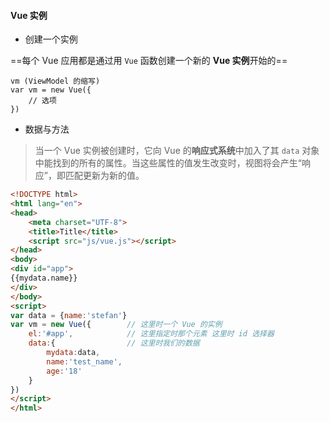 #### Vue 实例

- 创建一个实例

==每个 Vue 应用都是通过用 `Vue` 函数创建一个新的 **Vue 实例**开始的==

```
vm (ViewModel 的缩写)
var vm = new Vue({   
    // 选项
})
```

- 数据与方法

> 当一个 Vue 实例被创建时，它向 Vue 的**响应式系统**中加入了其 `data` 对象中能找到的所有的属性。当这些属性的值发生改变时，视图将会产生“响应”，即匹配更新为新的值。

```html
<!DOCTYPE html>
<html lang="en">
<head>
    <meta charset="UTF-8">
    <title>Title</title>
    <script src="js/vue.js"></script>
</head>
<body>
<div id="app">
{{mydata.name}}
</div>
</body>
<script>
var data = {name:'stefan'}
var vm = new Vue({        // 这里时一个 Vue 的实例
    el:'#app',            // 这里指定时那个元素 这里时 id 选择器
    data:{                // 这里时我们的数据
        mydata:data,
        name:'test_name',
        age:'18'
    }
})
</script>
</html>
```

